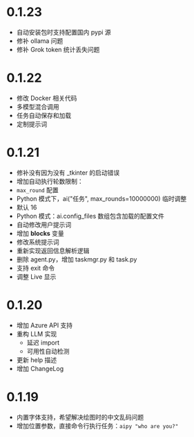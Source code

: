 
# 0.1.23
- 自动安装包时支持配置国内 pypi 源
- 修补 ollama 问题
- 修补 Grok token 统计丢失问题

# 0.1.22
- 修改 Docker 相关代码
- 多模型混合调用
- 任务自动保存和加载
- 定制提示词

# 0.1.21
- 修补没有因为没有 _tkinter 的启动错误
- 增加自动执行轮数限制：
 - `max_round` 配置
 - Python 模式下，ai("任务", max_rounds=10000000) 临时调整
 - 默认 16
- Python 模式：ai.config_files 数组包含加载的配置文件
- 自动修改用户提示词
- 增加 __blocks__ 变量
- 修改系统提示词
- 重新实现返回信息解析逻辑
- 删除 agent.py，增加 taskmgr.py 和 task.py
- 支持 exit 命令
- 调整 Live 显示

# 0.1.20
- 增加 Azure API 支持
- 重构 LLM 实现
  - 延迟 import
  - 可用性自动检测
- 更新 help 描述
- 增加 ChangeLog

# 0.1.19
- 内置字体支持，希望解决绘图时的中文乱码问题
- 增加位置参数，直接命令行执行任务：`aipy "who are you?"`
